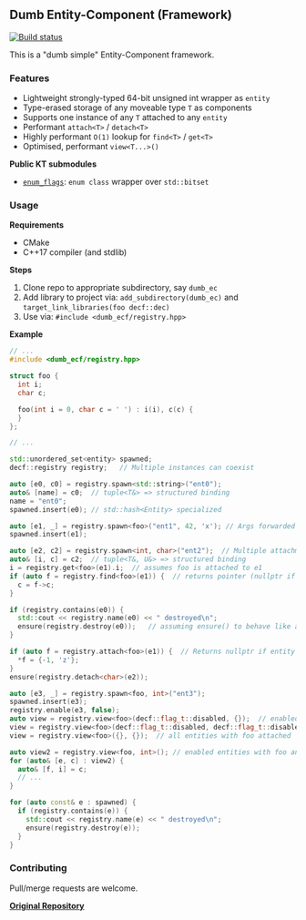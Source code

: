 ## Dumb Entity-Component (Framework)

[![Build status](https://ci.appveyor.com/api/projects/status/aa5hi5i22dyeskv7?svg=true)](https://ci.appveyor.com/project/karnkaul/decf)

This is a "dumb simple" Entity-Component framework.

### Features

- Lightweight strongly-typed 64-bit unsigned int wrapper as `entity`
- Type-erased storage of any moveable type `T` as components
- Supports one instance of any `T` attached to any `entity`
- Performant `attach<T>` / `detach<T>`
- Highly performant `O(1)` lookup for `find<T>` / `get<T>`
- Optimised, performant `view<T...>()`

**Public KT submodules**

- [`enum_flags`](https://github.com/karnkaul/enum-flags.git): `enum class` wrapper over `std::bitset`

### Usage

**Requirements**

- CMake
- C++17 compiler (and stdlib)

**Steps**

1. Clone repo to appropriate subdirectory, say `dumb_ec`
1. Add library to project via: `add_subdirectory(dumb_ec)` and `target_link_libraries(foo decf::dec)`
1. Use via: `#include <dumb_ecf/registry.hpp>`

**Example**

```cpp
// ...
#include <dumb_ecf/registry.hpp>

struct foo {
  int i;
  char c;

  foo(int i = 0, char c = ' ') : i(i), c(c) {
  }
};

// ...

std::unordered_set<entity> spawned;
decf::registry registry;   // Multiple instances can coexist

auto [e0, c0] = registry.spawn<std::string>("ent0");
auto& [name] = c0;  // tuple<T&> => structured binding
name = "ent0";
spawned.insert(e0); // std::hash<Entity> specialized

auto [e1, _] = registry.spawn<foo>("ent1", 42, 'x'); // Args forwarded as T{args...}
spawned.insert(e1);

auto [e2, c2] = registry.spawn<int, char>("ent2");  // Multiple attachments (no args possible)
auto& [i, c] = c2;  // tuple<T&, U&> => structured binding
i = registry.get<foo>(e1).i;  // assumes foo is attached to e1
if (auto f = registry.find<foo>(e1)) {  // returns pointer (nullptr if not present)
  c = f->c;
}

if (registry.contains(e0)) {
  std::cout << registry.name(e0) << " destroyed\n";
  ensure(registry.destroy(e0));   // assuming ensure() to behave like assert(), regardless of _DEBUG
}

if (auto f = registry.attach<foo>(e1)) {  // Returns nullptr if entity doesn't exist
  *f = {-1, 'z'};
}
ensure(registry.detach<char>(e2));

auto [e3, _] = registry.spawn<foo, int>("ent3");
spawned.insert(e3);
registry.enable(e3, false);
auto view = registry.view<foo>(decf::flag_t::disabled, {});  // enabled entities with foo attached (default)
view = registry.view<foo>(decf::flag_t::disabled, decf::flag_t::disabled);  // disabled entities with foo attached
view = registry.view<foo>({}, {});  // all entities with foo attached

auto view2 = registry.view<foo, int>(); // enabled entities with foo and int attached
for (auto& [e, c] : view2) {
  auto& [f, i] = c;
  // ...
}

for (auto const& e : spawned) {
  if (registry.contains(e)) {
    std::cout << registry.name(e) << " destroyed\n";
    ensure(registry.destroy(e));
  }
}
```

### Contributing

Pull/merge requests are welcome.

**[Original Repository](https://github.com/karnkaul/decf)**
